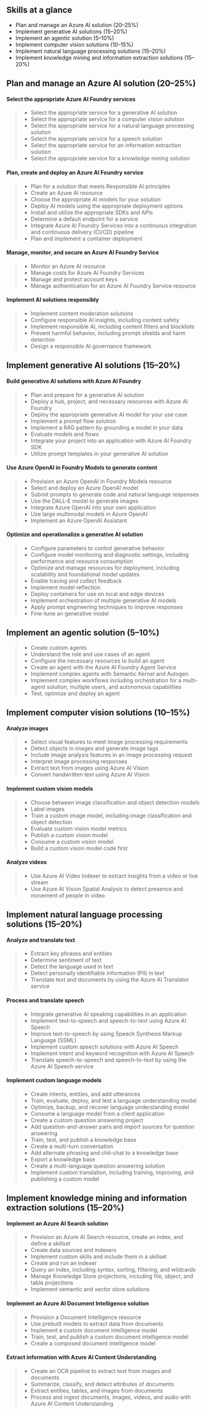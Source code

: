 ## Skills at a glance
- Plan and manage an Azure AI solution (20–25%)
- Implement generative AI solutions (15–20%)
- Implement an agentic solution (5–10%)
- Implement computer vision solutions (10–15%)
- Implement natural language processing solutions (15–20%)
- Implement knowledge mining and information extraction solutions (15–20%)


## Plan and manage an Azure AI solution (20–25%)
#### Select the appropriate Azure AI Foundry services
>- Select the appropriate service for a generative AI solution
>- Select the appropriate service for a computer vision solution
>- Select the appropriate service for a natural language processing solution
>- Select the appropriate service for a speech solution
>- Select the appropriate service for an information extraction solution
>- Select the appropriate service for a knowledge mining solution

#### Plan, create and deploy an Azure AI Foundry service
>- Plan for a solution that meets Responsible AI principles
>- Create an Azure AI resource
>- Choose the appropriate AI models for your solution
>- Deploy AI models using the appropriate deployment options
>- Install and utilize the appropriate SDKs and APIs
>- Determine a default endpoint for a service
>- Integrate Azure AI Foundry Services into a continuous integration and continuous delivery (CI/CD) pipeline
>- Plan and implement a container deployment

#### Manage, monitor, and secure an Azure AI Foundry Service
>- Monitor an Azure AI resource
>- Manage costs for Azure AI Foundry Services
>- Manage and protect account keys
>- Manage authentication for an Azure AI Foundry Service resource

#### Implement AI solutions responsibly
>- Implement content moderation solutions
>- Configure responsible AI insights, including content safety
>- Implement responsible AI, including content filters and blocklists
>- Prevent harmful behavior, including prompt shields and harm detection
>- Design a responsible AI governance framework

## Implement generative AI solutions (15–20%)
#### Build generative AI solutions with Azure AI Foundry
>- Plan and prepare for a generative AI solution
>- Deploy a hub, project, and necessary resources with Azure AI Foundry
>- Deploy the appropriate generative AI model for your use case
>- Implement a prompt flow solution
>- Implement a RAG pattern by grounding a model in your data
>- Evaluate models and flows
>- Integrate your project into an application with Azure AI Foundry SDK
>- Utilize prompt templates in your generative AI solution

#### Use Azure OpenAI in Foundry Models to generate content
>- Provision an Azure OpenAI in Foundry Models resource
>- Select and deploy an Azure OpenAI model
>- Submit prompts to generate code and natural language responses
>- Use the DALL-E model to generate images
>- Integrate Azure OpenAI into your own application
>- Use large multimodal models in Azure OpenAI
>- Implement an Azure OpenAI Assistant

#### Optimize and operationalize a generative AI solution
>- Configure parameters to control generative behavior
>- Configure model monitoring and diagnostic settings, including performance and resource consumption
>- Optimize and manage resources for deployment, including scalability and foundational model updates
>- Enable tracing and collect feedback
>- Implement model reflection
>- Deploy containers for use on local and edge devices
>- Implement orchestration of multiple generative AI models
>- Apply prompt engineering techniques to improve responses
>- Fine-tune an generative model

## Implement an agentic solution (5–10%)
>- Create custom agents
>- Understand the role and use cases of an agent
>- Configure the necessary resources to build an agent
>- Create an agent with the Azure AI Foundry Agent Service
>- Implement complex agents with Semantic Kernel and Autogen
>- Implement complex workflows including orchestration for a multi-agent solution, multiple users, and autonomous capabilities
>- Test, optimize and deploy an agent

## Implement computer vision solutions (10–15%)
#### Analyze images
>- Select visual features to meet image processing requirements
>- Detect objects in images and generate image tags
>- Include image analysis features in an image processing request
>- Interpret image processing responses
>- Extract text from images using Azure AI Vision
>- Convert handwritten text using Azure AI Vision

#### Implement custom vision models
>- Choose between image classification and object detection models
>- Label images
>- Train a custom image model, including image classification and object detection
>- Evaluate custom vision model metrics
>- Publish a custom vision model
>- Consume a custom vision model
>- Build a custom vision model code first

#### Analyze videos
>- Use Azure AI Video Indexer to extract insights from a video or live stream
>- Use Azure AI Vision Spatial Analysis to detect presence and movement of people in video

## Implement natural language processing solutions (15–20%)
#### Analyze and translate text
>- Extract key phrases and entities
>- Determine sentiment of text
>- Detect the language used in text
>- Detect personally identifiable information (PII) in text
>- Translate text and documents by using the Azure AI Translator service

#### Process and translate speech
>- Integrate generative AI speaking capabilities in an application
>- Implement text-to-speech and speech-to-text using Azure AI Speech
>- Improve text-to-speech by using Speech Synthesis Markup Language (SSML)
>- Implement custom speech solutions with Azure AI Speech
>- Implement intent and keyword recognition with Azure AI Speech
>- Translate speech-to-speech and speech-to-text by using the Azure AI Speech service

#### Implement custom language models
>- Create intents, entities, and add utterances
>- Train, evaluate, deploy, and test a language understanding model
>- Optimize, backup, and recover language understanding model
>- Consume a language model from a client application
>- Create a custom question answering project
>- Add question-and-answer pairs and import sources for question answering
>- Train, test, and publish a knowledge base
>- Create a multi-turn conversation
>- Add alternate phrasing and chit-chat to a knowledge base
>- Export a knowledge base
>- Create a multi-language question answering solution
>- Implement custom translation, including training, improving, and publishing a custom model

## Implement knowledge mining and information extraction solutions (15–20%)
#### Implement an Azure AI Search solution
>- Provision an Azure AI Search resource, create an index, and define a skillset
>- Create data sources and indexers
>- Implement custom skills and include them in a skillset
>- Create and run an indexer
>- Query an index, including syntax, sorting, filtering, and wildcards
>- Manage Knowledge Store projections, including file, object, and table projections
>- Implement semantic and vector store solutions

#### Implement an Azure AI Document Intelligence solution
>- Provision a Document Intelligence resource
>- Use prebuilt models to extract data from documents
>- Implement a custom document intelligence model
>- Train, test, and publish a custom document intelligence model
>- Create a composed document intelligence model

#### Extract information with Azure AI Content Understanding
>- Create an OCR pipeline to extract text from images and documents
>- Summarize, classify, and detect attributes of documents
>- Extract entities, tables, and images from documents
>- Process and ingest documents, images, videos, and audio with Azure AI Content Understanding
